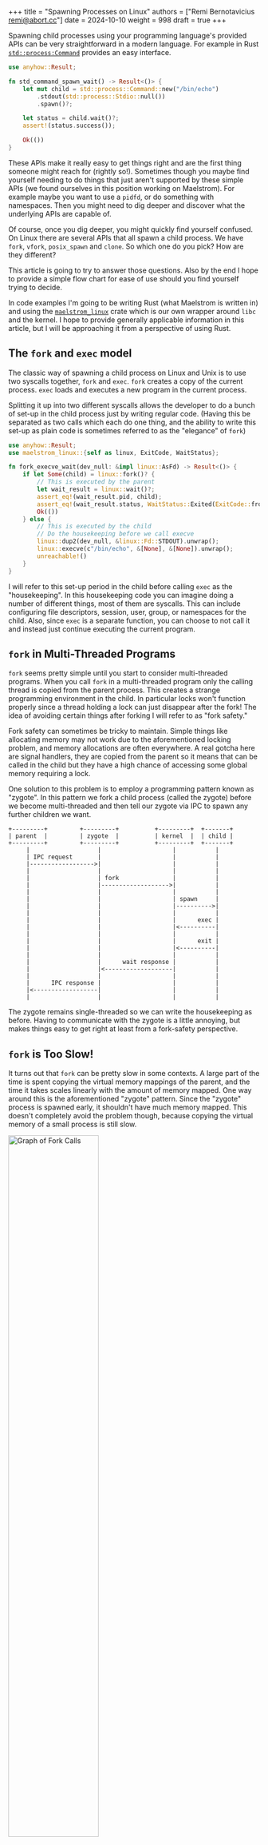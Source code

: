 +++
title = "Spawning Processes on Linux"
authors = ["Remi Bernotavicius <remi@abort.cc>"]
date = 2024-10-10
weight = 998
draft = true
+++

Spawning child processes using your programming language's provided APIs can be very straightforward
in a modern language. For example in Rust [`std::process:Command`](https://doc.rust-lang.org/std/process/struct.Command.html) provides an
easy interface.

```rust
use anyhow::Result;

fn std_command_spawn_wait() -> Result<()> {
    let mut child = std::process::Command::new("/bin/echo")
        .stdout(std::process::Stdio::null())
        .spawn()?;

    let status = child.wait()?;
    assert!(status.success());

    Ok(())
}
```

These APIs make it really easy to get things right and are the first thing someone might reach for
(rightly so!). Sometimes though you maybe find yourself needing to do things that just aren't
supported by these simple APIs (we found ourselves in this position working on Maelstrom). For
example maybe you want to use a `pidfd`, or do something with namespaces. Then you might need to dig
deeper and discover what the underlying APIs are capable of.

Of course, once you dig deeper, you might quickly find yourself confused. On Linux there are several
APIs that all spawn a child process. We have `fork`, `vfork`, `posix_spawn` and `clone`. So which
one do you pick? How are they different?

This article is going to try to answer those questions. Also by the end I hope to provide a simple
flow chart for ease of use should you find yourself trying to decide.

In code examples I'm going to be writing Rust (what Maelstrom is written in) and using the
[`maelstrom_linux`](https://github.com/maelstrom-software/maelstrom/tree/main/crates/maelstrom-linux)
crate which is our own wrapper around `libc` and the kernel. I hope to provide generally applicable
information in this article, but I will be approaching it from a perspective of using Rust.

## The `fork` and `exec` model
The classic way of spawning a child process on Linux and Unix is to use two syscalls together,
`fork` and `exec`. `fork` creates a copy of the current process. `exec` loads and executes a new
program in the current process.

Splitting it up into two different syscalls allows the developer to do a bunch of
set-up in the child process just by writing regular code. (Having this be separated as two calls
which each do one thing, and the ability to write this set-up as plain code is sometimes referred to
as the "elegance" of `fork`)

```rust
use anyhow::Result;
use maelstrom_linux::{self as linux, ExitCode, WaitStatus};

fn fork_execve_wait(dev_null: &impl linux::AsFd) -> Result<()> {
    if let Some(child) = linux::fork()? {
        // This is executed by the parent
        let wait_result = linux::wait()?;
        assert_eq!(wait_result.pid, child);
        assert_eq!(wait_result.status, WaitStatus::Exited(ExitCode::from_u8(0)));
        Ok(())
    } else {
        // This is executed by the child
        // Do the housekeeping before we call execve
        linux::dup2(dev_null, &linux::Fd::STDOUT).unwrap();
        linux::execve(c"/bin/echo", &[None], &[None]).unwrap();
        unreachable!()
    }
}
```

I will refer to this set-up period in the child before calling `exec` as the "housekeeping". In this
housekeeping code you can imagine doing a number of different things, most of them are syscalls.
This can include configuring file descriptors, session, user, group, or namespaces for the child.
Also, since `exec` is a separate function, you can choose to not call it and instead just continue
executing the current program.

## `fork` in Multi-Threaded Programs
`fork` seems pretty simple until you start to consider multi-threaded programs. When you call `fork`
in a multi-threaded program only the calling thread is copied from the parent process. This creates
a strange programming environment in the child. In particular locks won't function properly
since a thread holding a lock can just disappear after the fork! The idea of avoiding certain things
after forking I will refer to as "fork safety."

Fork safety can sometimes be tricky to maintain. Simple things like allocating memory may not work
due to the aforementioned locking problem, and memory allocations are often everywhere. A real
gotcha here are signal handlers, they are copied from the parent so it means that can be called in
the child but they have a high chance of accessing some global memory requiring a lock.

One solution to this problem is to employ a programming pattern known as "zygote". In this
pattern we fork a child process (called the zygote) before we become multi-threaded and then tell
our zygote via IPC to spawn any further children we want.

```ascii-art
+---------+         +---------+          +---------+  +-------+
| parent  |         | zygote  |          | kernel  |  | child |
+---------+         +---------+          +---------+  +-------+
     |                   |                    |           |
     | IPC request       |                    |           |
     |------------------>|                    |           |
     |                   |                    |           |
     |                   | fork               |           |
     |                   |------------------->|           |
     |                   |                    |           |
     |                   |                    | spawn     |
     |                   |                    |---------->|
     |                   |                    |           |
     |                   |                    |      exec |
     |                   |                    |<----------|
     |                   |                    |           |
     |                   |                    |      exit |
     |                   |                    |<----------|
     |                   |                    |           |
     |                   |      wait response |           |
     |                   |<-------------------|           |
     |                   |                    |           |
     |      IPC response |                    |           |
     |<------------------|                    |           |
     |                   |                    |           |
```

The zygote remains single-threaded so we can write the housekeeping as before. Having to communicate
with the zygote is a little annoying, but makes things easy to get right at least from a fork-safety
perspective.

## `fork` is Too Slow!
It turns out that `fork` can be pretty slow in some contexts. A large part of the time is spent
copying the virtual memory mappings of the parent, and the time it takes scales linearly with the
amount of memory mapped. One way around this is the aforementioned "zygote" pattern. Since the
"zygote" process is spawned early, it shouldn't have much memory mapped. This doesn't completely
avoid the problem though, because copying the virtual memory of a small process is still slow.

<img src="fork graph.png" alt="Graph of Fork Calls" width="60%"/>

The graph is meant to show how the time of the fork call increases linearly with the amount of
memory mapped. It would be great to avoid this slow process of copying the virtual memory mappings
altogether which is slow even if your program is not using much memory (like the zygote is.)

## `vfork` to the Rescue
The `vfork` syscall is like fork except it doesn't copy the parent's virtual memory mappings and
instead shares the same memory space. The call is very similar to `fork` and seems like it could be
a drop-in replacement, but its own `man` page cautions against this saying its undefined behavior to
do anything other than a very restricted housekeeping.

The child process thread is sharing the exact same stack memory as the parent calling thread (writes
in the child appear in the parent). Having two different threads (or in this case processes) use the
same stack at the same time simultaneously, doesn't work. So the calling thread in the parent
process is suspended until the child calls `exec` or `_exit`.

```ascii-art
+---------+               +---------+         +-------+
| Parent  |               | Kernel  |         | Child |
+---------+               +---------+         +-------+
     |                         |                  |
     | vfork                   |                  |
     |------------------------>|                  |
     |                         |                  |
     |                         | Create child     |
     |                         |----------------->|
     |                         |                  | ---------------------\
     |                         |                  |-| Returns from vfork |
     |                         |                  | |--------------------|
     |                         |                  | --------------------\
     |                         |                  |-| Does housekeeping |
     |                         |                  | |-------------------|
     |                         |                  |
     |                         |             exec |
     |                         |<-----------------|
     |                         |                  |
     |      Returns from vfork |                  |
     |<------------------------|                  |
     |                         |                  |
```

The weird thing about this is that the same stack memory will experience the CPU returning from the
`vfork` call twice (see the two "Returns from vfork" in the diagram). This can really mess things up
in the calling function in a way that your compiler is not okay with. Apparently C compilers have a
(at best questionable IMO) way of dealing with it, but we can't call this function from Rust unless
we use the unstable [`ffi_return_twice`](https://github.com/rust-lang/rust/issues/58314) attribute.

The weirdness of the "double return" aside, the issue of "fork safety" gets a lot harder with
`vfork`. To be safe you really can't do too much in the housekeeping as its `man` page says, so we
loose a lot of the benefit of `fork`. If you try anyway the things that can break include the stuff
from regular "fork safety" but now you have to also worry about changing memory in the parent in
ways you didn't intend.

## `posix_spawn`
Another way to try to get the speed up we want would be to use `posix_spawn`. The latest version of
glibc always does the equivalent of calling `vfork` in its `posix_spawn` implementation.

`posix_spawn` is actually what `std::process::Command` tries to uses internally for most cases.

```rust
use anyhow::Result;
use maelstrom_linux::{self as linux, ExitCode, WaitStatus};

fn posix_spawn_wait(dev_null: &impl linux::AsFd) -> Result<()> {
    let mut actions = linux::PosixSpawnFileActions::new();
    actions.add_dup2(dev_null, &linux::Fd::STDOUT)?;
    let attrs = linux::PosixSpawnAttrs::new();
    let child = linux::posix_spawn(c"/bin/echo", &actions, &attrs, &[None], &[None])?;
    let status = linux::waitpid(child)?;
    assert_eq!(status, WaitStatus::Exited(ExitCode::from_u8(0)));
    Ok(())
}
```

Calling `posix_spawn` comes with a whole lot less caveats and things to be careful of when compared
to `fork` and `vfork`. It comes at the cost of loosing the "elegance" of fork. You configure the
"housekeeping" by using a struct. It is a kind of "housekeeping script" we create which executes
after the fork.

The downside of using `posix_spawn` is that we are locked to whatever its "housekeeping script"
provides to control our "housekeeping." (See the `posix_spawn` man page for a complete list of
things.)

## `clone` the API Underpinning it All
The aforementioned `fork`, `vfork`, and `posix_spawn` all actually call `clone` under the hood in
glibc. It has the functionality of the previous APIs and bunch of other features.

It can be a fair bit more difficult to use though. Unlike `vfork` it allows the parent to allocate a
separate stack for the child process, avoiding the "double return" issue.

```rust
use anyhow::Result;
use maelstrom_linux::{self as linux, ExitCode, WaitStatus};

struct ChildArgs {
    dev_null: linux::Fd,
}

/// This function executes in the child
extern "C" fn child_func(arg: *mut std::ffi::c_void) -> i32 {
    let arg: &ChildArgs = unsafe { &*(arg as *mut ChildArgs) };

    linux::dup2(&arg.dev_null, &linux::Fd::STDOUT).unwrap();
    linux::execve(c"/bin/echo", &[None], &[None]).unwrap();
    unreachable!()
}

fn clone_clone_vm_execve_wait(dev_null: &impl linux::AsFd) -> Result<()> {
    const CHILD_STACK_SIZE: usize = 1024; // 1 KiB of stack should be enough
    let mut stack = vec![0u8; CHILD_STACK_SIZE];

    // We need to pass the file-descriptor for /dev/null through to the child.
    let child_args = ChildArgs {
        dev_null: dev_null.fd(),
    };

    // Clone virtual memory, and give us SIGCHLD when it exits.
    let args = linux::CloneArgs::default()
        .flags(linux::CloneFlags::VM | linux::CloneFlags::VFORK)
        .exit_signal(linux::Signal::CHLD);

    // The function accepts a pointer to the end of the stack.
    let stack_ptr: *mut u8 = stack.as_mut_ptr();
    let child = unsafe {
        linux::clone(
            child_func,
            stack_ptr.wrapping_add(CHILD_STACK_SIZE) as *mut _,
            &child_args as *const _ as *mut _,
            &args,
        )
    }?;

    let wait_result = linux::wait()?;
    assert_eq!(wait_result.pid, child);
    assert_eq!(wait_result.status, WaitStatus::Exited(ExitCode::from_u8(0)));
    Ok(())
}
```

The `CLONE_VM` flag (via `linux::CloneFlags::VM`) avoids copying the virtual memory from the parent.

The `CLONE_VFORK` flag suspends the parent until the child calls `exec` or exits. Passing this flag
allows us to not worry about waiting for the right moment to free the child's stack memory in the
parent. If we don't pass this flag though, we are able to do other things in the parent in parallel,
but then we need someway to know when we can free the stack memory. One way is to share a pipe or
socket with the child which is `CLOEXEC`, once the child calls `exec` (or exits) so too should this
pipe or socket.

<img src="clone graph.png" alt="Graph of Fork Calls" width="60%"/>

This graph looks much better than the one for `fork`. It is a pretty constant speed and faster than
the fastest `fork`!. About the same performance is found with `posix_spawn`.

Finally, lets compare all the options (minus vfork because we can't call it) for a program without
much memory mapped.

```shell
ran std::process::Command::{spawn + wait} 10000 times in 5.400743724s (avg. 540.074µs / iteration)
ran fork + execve + wait 10000 times in 4.068149021s (avg. 406.814µs / iteration)
ran posix_spawn + wait 10000 times in 2.918496041s (avg. 291.849µs / iteration)
ran clone(CLONE_VM) + execve + wait 10000 times in 2.907074411s (avg. 290.707µs / iteration)
ran clone(CLONE_VM | CLONE_VFORK) + execve + wait 10000 times in 2.883697173s (avg. 288.369µs / iteration)
```

Rust's `std::process::Command` comes in at the slowest even though it should be comparable to
`posix_spawn`, this could be due to differences in the housekeeping or other things the code is
doing.

## Conclusion
Lets tie it all together with a flow graph about what to use.

```ascii-art
                                  start
                                    V
+--------------+    yes    +---------------------+
| posix_spawn  | <-------- |simple housekeeping? |
+--------------+           +---------------------+
                                    |no
                                    |
                                    V
                           +---------------------+
                           |performance critical?|
                           +---------------------+
                                    |no
                                    |
                                    V
           +------+    yes   +----------------+
           | fork | <--------|single threaded?|
           +------+          +----------------+
                                    |no
                                    |
                                    V
        +------+   yes   +-----------------------+
        |zygote|<--------|foolproof to implement?|
        +------+         +-----------------------+
                                    |no
                                    |
                                    V
                +------+   yes   +------+
                |vfork |<--------|POSIX?|
                +------+         +------+
                                    |no
                                    |
                                    V
                                 +------+
                                 |clone |
                                 +------+
```

## Addendum
You can check out working code for the snippets and benchmarks
[here](https://github.com/maelstrom-software/maelstrom/blob/main/crates/xtask/src/clone_benchmark.rs)
